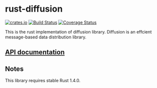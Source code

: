 # rust-diffusion

[![crates.io](http://meritbadge.herokuapp.com/diffusion)](https://crates.io/crates/diffusion)
[![Build Status](https://travis-ci.org/WiSaGaN/rust-diffusion.svg?branch=master)](https://travis-ci.org/WiSaGaN/rust-diffusion)
[![Coverage Status](https://coveralls.io/repos/github/WiSaGaN/rust-diffusion/badge.svg?branch=master)](https://coveralls.io/github/WiSaGaN/rust-diffusion?branch=master)

This is the rust implementation of diffusion library. Diffusion is an effcient message-based data distribution library.

## [API documentation](http://wisagan.github.io/rust-diffusion/diffusion/)

## Notes

This library requires stable Rust 1.4.0.

